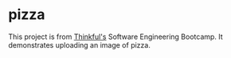 # pizza

This project is from [Thinkful's](https://www.thinkful.com/bootcamp/web-development/) Software Engineering Bootcamp. It demonstrates uploading an image of pizza. 
